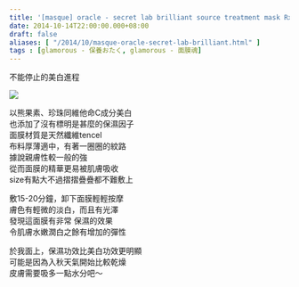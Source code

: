 ```yaml
---
title: '[masque] oracle - secret lab brilliant source treatment mask Rx'
date: 2014-10-14T22:00:00.000+08:00
draft: false
aliases: [ "/2014/10/masque-oracle-secret-lab-brilliant.html" ]
tags : [glamorous - 保養おたく, glamorous - 面膜魂]
---
```


不能停止的美白進程  

![](/images/oraclebrilliant.jpg)

以熊果素、珍珠同維他命C成分美白  
也添加了沒有標明是甚麼的保濕因子  
面膜材質是天然纖維tencel  
布料厚薄適中，有著一圈圈的紋路  
據說親膚性較一般的強  
從而面膜的精華更易被肌膚吸收  
size有點大不過摺摺疊疊都不難敷上  
  
敷15-20分鐘，卸下面膜輕輕按摩  
膚色有輕微的淡白，而且有光澤  
發現這面膜有非常 保濕的效果  
令肌膚水嫩潤白之餘有增加的彈性  
  
於我面上，保濕功效比美白功效更明顯  
可能是因為入秋天氣開始比較乾燥  
皮膚需要吸多一點水分吧～
